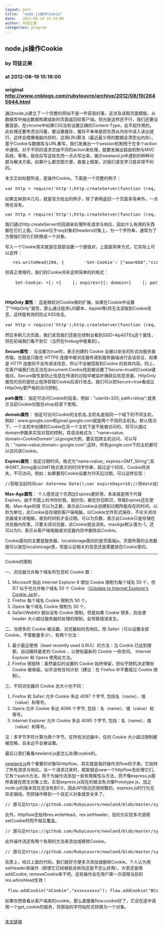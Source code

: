 ```yaml
---
layout: post
title:  "node.js操作Cookie"
date:   2012-08-19 15:19:00
author: 司徒正美
categories: program
---
```


## node.js操作Cookie
### by 司徒正美
### at 2012-08-19 15:19:00
### original <http://www.cnblogs.com/rubylouvre/archive/2012/08/19/2645644.html>

<p>通过node.js建立了一个完整的网站不是一件容易的事，这涉及读取页面模板，从数据库中抽出数据构建成新的页面返回给客户端。但光是这样还不行，我们还要设置首部，在chrome中如果CSS没有设置正确的Content-Type，会不起作用的。此处理还要考虑访问量，要设置缓存，缓存不单单是把东西从内存中读入读出就行，这样会撑爆电脑内存的，这用LRU算法（最近最少用的数据会清空出内存）。基于Cookie与数据库与URL重写，我们发展出一个session机制用于在多个action中通信。对于不同的请求交由不同的action来处理，就要发展出路由机制与MVC系统，等等。我信后写这些东西一点点写出来，揭示newland.js中遇到的种种问题与解决方案。如果什么都贪图方便，直接上框架，对我们语言学习是非常不利的。</p><p>本文正如标题所说，是操作Cookie。下面是一个完整的例子：</p><pre>var http = require(&#39;http&#39;);http.createServer(function (req, res) {    // 获得客户端的Cookie    var Cookies = {};    req.headers.cookie &amp;&amp; req.headers.cookie.split(&#39;;&#39;).forEach(function( Cookie ) {        var parts = Cookie.split(&#39;=&#39;);        Cookies[ parts[ 0 ].trim() ] = ( parts[ 1 ] || &#39;&#39; ).trim();    });    console.log(Cookies)    // 向客户端设置一个Cookie    res.writeHead(200, {        &#39;Set-Cookie&#39;: &#39;myCookie=test&#39;,        &#39;Content-Type&#39;: &#39;text/plain&#39;    });    res.end(&#39;Hello World\n&#39;);}).listen(8000);console.log(&#39;Server running at http://127.0.0.1:8000/&#39;);</pre><p>如果去掉其中几句，就是官方给出的例子，除了表明返回一个页面多简单外，一点用也没有。</p><pre>var http = require('http');http.createServer(function (req, res) {  res.writeHead(200, {'Content-Type': 'text/plain'});  res.end('Hello World\n');}).listen(8000);console.log('Server running at http://127.0.0.1:8000/');</pre><p>我们通过http.createServer的回调来处理所有请求与响应，因此什么有用的东西都在它们上面。Cookie位于req对象的headers对象上，为一个字符串，通常为了方便我们将它们转换成一个对象。 </p><p>写入一个Cookie其实就是在首部设置一个键值对，上面是简单方式，它实际上可以这样：</p><pre>   res.writeHead(200, {        'Set-Cookie': ["aaa=bbb","ccc=ddd","eee=fff"],        'Content-Type': 'text/plain'    });</pre><p>但真正使用时，我们的Cookie并非这样简单的的格式：</p><pre>    Set-Cookie: =[; =] 　　[; expires=][; domain=] 　　[; path=][; secure][; HttpOnly]</pre><br><p><strong>HttpOnly 属性</strong>： 这是微软对Cookie做的扩展。如果在Cookie中设置了"HttpOnly"属性，那么通过程序(JS脚本、Applet等)将无法读取到Cookie信息，这样能有效的防止XSS攻击。<p></p><pre>var http = require(&#39;http&#39;);http.createServer(function (req, res) {    // 获得客户端的Cookie    var Cookies = {};    req.headers.cookie &amp;&amp; req.headers.cookie.split(&#39;;&#39;).forEach(function( Cookie ) {        var parts = Cookie.split(&#39;=&#39;);        Cookies[ parts[ 0 ].trim() ] = ( parts[ 1 ] || &#39;&#39; ).trim();    });    console.log(Cookies)    // 向客户端设置一个Cookie    res.writeHead(200, {        &#39;Set-Cookie&#39;: &#39;SSID=Ap4GTEq; Expires=Wed, 13-Jan-2021 22:23:01 GMT;HttpOnly &#39;,        &#39;Content-Type&#39;: &#39;text/html&#39;    });    res.end(&#39;Hello World\n');}).listen(8000);console.log('Server running at http://127.0.0.1:8000/');</pre><p>然后多刷几次页面，我们发现我们还能在控制台看到SSID=Ap4GTEq这个属性，但在前端我们看不到它（当然在firebug中能看到）。</p><p><strong>Secure属性</strong>： 当设置为true时，表示创建的 Cookie 会被以安全的形式向服务器传输，也就是只能在 HTTPS 连接中被浏览器传递到服务器端进行会话验证，如果是 HTTP 连接则不会传递该信息，所以不会被窃取到Cookie 的具体内容。同上，在客户端我们也无法在document.Cookie找到被设置了Secure=true的Cookie键值对。Secure属性是防止信息在传递的过程中被监听捕获后信息泄漏，HttpOnly属性的目的是防止程序获取Cookie后进行攻击。我们可以把Secure=true看成比HttpOnly更严格的访问控制。</p><p><strong>path属性</strong>： 指定可访问Cookie的目录。例如："userId=320; path=/shop";就表示当前Cookie仅能在shop目录下使用。</p><p><strong>domain属性</strong>： 指定可访问Cookie的主机名.主机名是指同一个域下的不同主机，例如：www.google.com和gmail.google.com就是两个不同的主机名。默认情况下，一个主机中创建的Cookie在另一个主机下是不能被访问的，但可以通过domain参数来实现对其的控制，其语法格式为："name=value; domain=CookieDomain";以google为例，要实现跨主机访问，可以写为："name=value;domain=.google.com";这样，所有google.com下的主机都可以访问该Cookie。<p><strong> Expires属性</strong>：指定过期时间，格式为"name=value;; expires=GMT_String";其中GMT_String是以GMT格式表示的时间字符串，超过这个时间，Cookie将消失，不可访问。例如：如果要将Cookie设置为10天后过期，可以这样实现：<pre>//获取当前时间var date=new Date();var expireDays=10;//将date设置为10天以后的时间date.setTime(date.getTime()+expireDays*24*3600*1000);//将userId和userName两个Cookie设置为10天后过期 res.writeHead(200, {        'Set-Cookie': "userId=828; userName=hulk; expire="+date.toGMTString();        'Content-Type': 'text/html'   });</pre><p><strong>Max-Age属性</strong>： 个人感觉这个东西比Expires更好用，本来就是用于代替Expires，由于市面上的书你抄我，我抄你，都在抄旧知识，导致Expires还在使用。Max-Age的值 可以为正数，表示此Cookie从创建到过期所能存在的时间，以秒为单位，此Cookie会存储到客户端电脑，以Cookie文件形式保存，不论关闭浏览器或关闭电脑，直到时间到才会过期。可以为负数，表示此Cookie只是存储在浏览器内存里，只要关闭浏览器，此Cookie就会消失。maxAge默认值为-1。还可以为0，表示从客户端电脑或浏览器内存中删除此Cookie。</p><p>Cookie面向的主要是服务器，localstorage面向的是页面端js。页面所需的业务数据可以放在localstorage里，但是认证相关的信息还是需要放在Cookie里的。</p><hr><p>Cookie的限制</p><p>一、浏览器允许每个域名所包含的 Cookie 数：</p><ol><li>Microsoft 指出 Internet Explorer 8 增加 Cookie 限制为每个域名 50 个，但 IE7 似乎也允许每个域名 50 个 Cookie（<a title="Update to Internet Explorer&#39;s Cookie Jar" href="http://blogs.msdn.com/ie/archive/2007/08/29/update-to-internet-explorer-s-Cookie-jar.aspx">《Update to Internet Explorer’s Cookie Jar》</a>）。 </li><li>Firefox 每个域名 Cookie 限制为 50 个。 </li><li>Opera 每个域名 Cookie 限制为 30 个。 </li><li>Safari/WebKit 貌似没有 Cookie 限制。但是如果 Cookie 很多，则会使 header 大小超过服务器的处理的限制，会导致错误发生。 </li></ol><p>二、当很多的 Cookie 被设置，浏览器如何去响应。除 Safari（可以设置全部Cookie，不管数量多少），有两个方法：</p><ol><li>最少最近使用（least recently used (LRU)）的方法：当 Cookie 已达到限额，自动踢除最老的 Cookie ，以使给最新的 Cookie 一些空间。 Internet Explorer 和 Opera 使用此方法。 </li><li>Firefox 很独特：虽然最后的设置的 Cookie 始终保留，但似乎随机决定哪些 Cookie 被保留。似乎没有任何计划（建议：在 Firefox 中不要超过 Cookie 限制）。 </li></ol><p>三、不同浏览器间 Cookie 总大小也不同：</p><ol><li>Firefox 和 Safari 允许 Cookie 多达 4097 个字节, 包括名（name）、值（value）和等号。 </li><li>Opera 允许 Cookie 多达 4096 个字节, 包括：名（name）、值（value）和等号。 </li><li>Internet Explorer 允许 Cookie 多达 4095 个字节, 包括：名（name）、值（value）和等号。 </li></ol><p>注：多字节字符计算为两个字节。在所有浏览器中，任何 Cookie 大小超过限制都被忽略，且永远不会被设置。</p><p>最后让我们看看newland.js是怎么处理cookie的。</p><p><a href="https://github.com/RubyLouvre/newland">newland.js</a>有个重要的对象叫httpflow，其实就是我的操作流flow的子类，它劫持了所有清求与响应。当一个请求过来时，框架就会new一个httpflow去处理它们。它有个patch方法，用于为操作流添加一些有用属性与方法，而不像express.js那样直接在原生对象上改。实现express.js现在的做法有点像Prototype.js，加之node.js的版本现在还没有到1.0，因此API改动还很频繁的。express.js的行为无异走钢线。而把操作移到一个自定义对象就安全多了。</p><pre>// 源马见https://github.com/RubyLouvre/newland/blob/master/system/mvc.js http.createServer(function(req, res) {            var flow = new Flow()//创建一个流程对象，处理所有异步操作，如视图文件的读取、数据库连接            flow.patch(req, res)            services.forEach(function(fn){                fn(flow);//将拦截器绑到流程对象上            });       //...})</pre><p>此外，httpflow还劫持res.writeHead，res.setHeader，目的为实现多次调用setCookie时而不相互覆盖。</p><pre>// 源马见https://github.com/RubyLouvre/newland/blob/master/system/httpflow.js patch: function(req, res){            this.res =  res;            this.req =  req;            this.originalUrl = req.url;            this.params = {};            this.session = new Store(this)            this.flash =  function(type, msg){                  //。。。。。            }            var flow = this;            var writeHead = res.writeHead;            var setHeader = res.setHeader;            flow._setHeader = setHeader;            res.writeHead = function(){                flow.fire(&#39;header&#39;);                writeHead.apply(this, arguments);                this.writeHead = writeHead;//还原            }            res.setHeader = function(field, val){                var key = field.toLowerCase()                if ( &#39;set-cookie&#39; == key ) {                    var array = typeof val == &quot;string&quot; ? [val] : val;                    array.forEach(function(str){                        var arr =  str.split(&quot;=&quot;);                        flow.addCookie(arr[0], arr[1])                    })                } else{                    if (&#39;content-type&#39; == key &amp;&amp; this.charset) {                        val += &#39;; charset=&#39; + this.charset;                    }                    setHeader.call(this, field, val);                }            }        }</pre><p>此外操作流还有两个有用的方法来添加或移除Cookie。</p><pre>// 源马见https://github.com/RubyLouvre/newland/blob/master/system/httpflow.js        addCookie: function(name, val, opt){            if(!this.resCookies){                this.resCookies = {};                this.resCookies[name] = [val, opt]                this.bind("header", function(){                    var array = []                    for(var i in this.resCookies){                        var arr = this.resCookies[i];                        array.push( Cookie.stringify(i, arr[0], arr[1] ) )                    }                    this._setHeader.call(this.res, "Set-Cookie",array)                })            }else{                this.resCookies[name] = [val, opt]            }            return this;        },        removeCookie: function(name){            var cookies = Array.isArray(name) ? name : [ name ];            cookies.forEach(function(cookie){                this.addCookie(cookie,"", 0)            },this);            return this;        },</pre><p>实质上，经过上面的代码，我们就好方便多次添加或删除Cookie。个人认为用setHeader来操作（即使它已经被偷龙转凤还是不怎么好用），大家还是用addCookie, removeCookie来干吧。这些操作会在用户第一次调用当前的res.whireHead生效！</p><pre> flow.addCookie("ACookie","xxxxxxxxxx"); flow.addCookie("BCookie","yyyyyyyyy"); flow.addCookie('rememberme', 'yes', { expires: 0, httpOnly: true }) //链式写法，同名cookie前者会覆盖后者的，前端只生成“aaa=2; bbb=1” flow.addCookie("aaa",1).addCookie("aaa",2).addCookie("bbb",1).addCookie("bbb",1) flow.res.setHeader("Set-Cookie","user=aaa") flow.removeCookie("oldCookie") //传入一个字符串数组，同时删除多个cookie flow.removeCookie(["myCookie","uuer","newCookie"])</pre><p>如果你想查看从客户端来的cookie，那么直接看flow.cookie好了，它会在途中调用一个get_cookie的服务，将原始的字符始形式转换为一个对象。</p><img src="http://www.cnblogs.com/rubylouvre/aggbug/2645644.html?type=1" width="1" height="1" alt=""><p><a href="http://www.cnblogs.com/rubylouvre/archive/2012/08/19/2645644.html">本文链接</a></p></p></p></p>
